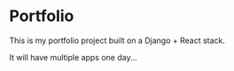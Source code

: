 # Portfolio
This is my portfolio project built on a Django + React stack.

It will have multiple apps one day...